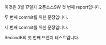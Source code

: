 이것은 3월 17일자 오픈소스SW 첫 번째 report입니다.

두 번째 commit를 위한 문장입니다.

세 번째 commit를 위한 문장입니다.

SecondB의 첫 번째 브랜치 테스트입니다.
